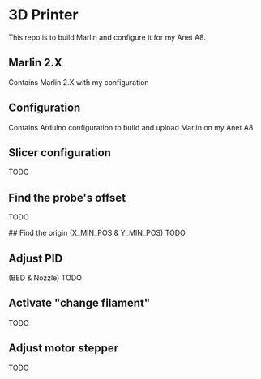 # 3D Printer

This repo is to build Marlin and configure it for my Anet A8.

## Marlin 2.X

Contains  Marlin 2.X with my configuration

## Configuration

Contains Arduino configuration to build and upload Marlin on my Anet A8

## Slicer configuration

TODO

## Find the probe's offset

TODO

## Find the origin
(X_MIN_POS & Y_MIN_POS)
TODO

## Adjust PID
(BED & Nozzle)
TODO

## Activate "change filament"

TODO

## Adjust motor stepper

TODO